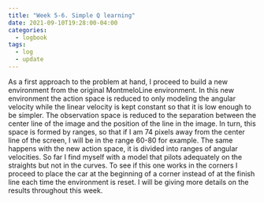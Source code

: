 ```yaml
---
title: "Week 5-6. Simple Q learning"
date: 2021-09-10T19:28:00-04:00
categories:
  - logbook
tags:
  - log
  - update
---
```


As a first approach to the problem at hand, I proceed to build a new environment from the original MontmeloLine environment. In this new environment the action space is reduced to only modeling the angular velocity while the linear velocity is kept constant so that it is low enough to be simpler. The observation space is reduced to the separation between the center line of the image and the position of the line in the image. In turn, this space is formed by ranges, so that if I am 74 pixels away from the center line of the screen, I will be in the range 60-80 for example. The same happens with the new action space, it is divided into ranges of angular velocities.
So far I find myself with a model that pilots adequately on the straights but not in the curves. To see if this one works in the corners I proceed to place the car at the beginning of a corner instead of at the finish line each time the environment is reset. I will be giving more details on the results throughout this week.
